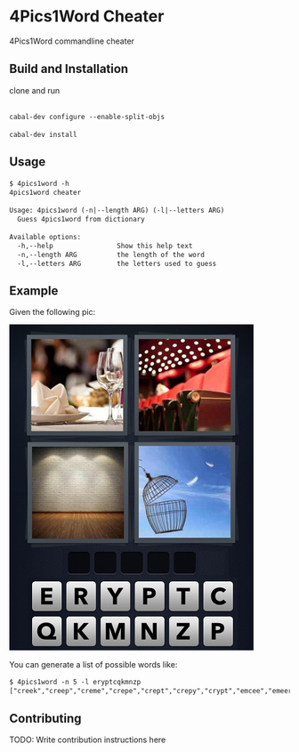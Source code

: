# 4Pics1Word Cheater

4Pics1Word commandline cheater

## Build and Installation
clone and run


```

cabal-dev configure --enable-split-objs

cabal-dev install 
```

## Usage

```
$ 4pics1word -h
4pics1word cheater

Usage: 4pics1word (-n|--length ARG) (-l|--letters ARG)
  Guess 4pics1word from dictionary

Available options:
  -h,--help                Show this help text
  -n,--length ARG          the length of the word
  -l,--letters ARG         the letters used to guess

```
## Example

Given the following pic:

![image](https://raw.githubusercontent.com/Zane-XY-W/4Pics1WordCheater/master/test/example.png)

You can generate a list of possible words like:

```
$ 4pics1word -n 5 -l eryptcqkmnzp
["creek","creep","creme","crepe","crept","crepy","crypt","emcee","emeer","emery","emmer","emmet","empty","enemy","enter","entry","enzym","erect","kempt","kente","kerne","kerry","kreep","mercy","merer","merry","meter","metre","nertz","netty","pecky","peery","pence","penne","penny","peppy","perky","perry","peter","petty","preen","pryer","recce","reeky","rekey","remet","rente","retem","retry","teeny","tempt","tenet","tenty","tepee","terce","terne","terry","treen","typey","yente"]
```

## Contributing

TODO: Write contribution instructions here
